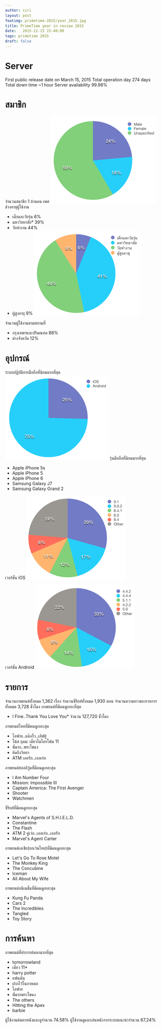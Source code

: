 ```yaml
---
author: siri
layout: post
featimg: primetime-2015/year_2015.jpg
title: PrimeTime year in review 2015
date:   2015-12-15 15:48:00
tags: primetime 2015
draft: false
---
```


Server
====================
First public release date on March 15, 2015
Total operation day 274 days
Total down time ~1 hour
Server availability 99.98%

สมาชิก
====================
จำนวนสมาชิก 1 ล้านคน
เพศ
![Gender](/img/primetime-2015/gender.png)
ช่วงอายุผู้ใช้งาน
* เด็กและวัยรุ่น 6%
* มหาวิทยาลัย* 39%
* วัยทำงาน 44%
* ผู้สูงอายุ 9%
![Age](/img/primetime-2015/age.png)

จำนวนผู้ใช้งานตามสถานที่
* กรุงเทพฯและปริมณฑล 88%
* ต่างจังหวัด 12%

อุปกรณ์
====================
ระบบปฏิบัติการมือถือที่นิยมมากที่สุด
![Mobile OS](/img/primetime-2015/mobile_os.png)
รุ่นมือถือที่นิยมมากที่สุด
* Apple iPhone 5s
* Apple iPhone 5
* Apple iPhone 6
* Samsung Galaxy J7
* Samsung Galaxy Grand 2

เวอร์ชั่น iOS
![iOS version](/img/primetime-2015/ios_version.png)

เวอร์ชั่น Android
![Android version](/img/primetime-2015/android_version.png)


รายการ
====================
จำนวนภาพยนต์ทั้งหมด 1,362 เรื่อง
จำนวนซีรียส์ทั้งหมด 1,930 ตอน
จำนวนความยาวของรายการทั้งหมด 3,728 ชั่วโมง
ภาพยนต์ที่มีคนดูเยอะที่สุด
* I Fine..Thank You Love You* จำนวน 127,720 ชั่วโมง

ภาพยนต์ไทยที่มีคนดูเยอะสุด
* ไอฟาย..แต๊งกิ้ว..เลิฟยู้
* โน้ส อุดม: เดี่ยวไมโครโฟน 11
* พี่มาก..พระโขนง
* คิดถึงวิทยา
* ATM เออรัก..เออเร่อ

ภาพยนต์ฮอลลิวู้ดที่มีคนดูเยอะสุด
* I Am Number Four
* Mission: Impossible III
* Captain America: The First Avenger
* Shooter
* Watchmen

ซีรียส์ที่มีคนดูเยอะสุด
* Marvel's Agents of S.H.I.E.L.D.
* Constantine 
* The Flash
* ATM 2 คู่เว่อ..เออเร่อ..เออรัก
* Marvel's Agent Carter

ภาพยนต์เอเชีย(ยกเว้นไทย)ที่มีคนดูเยอะสุด
* Let's Go To Rose Motel
* The Monkey King
* The Concubine
* Iceman
* All About My Wife

ภาพยนต์อนิเมชั่นที่มีคนดูเยอะสุด
* Kung Fu Panda
* Cars 2
* The Incredibles
* Tangled
* Toy Story


การค้นหา
====================
ภาพยนต์ที่ทำการค้นหามากที่สุด
* tomorrowland
* เดี่ยว 11* 
* harry potter
* แฟนฉัน
* ฝากไว้ในกายเธอ
* ไอฟาย
* พี่มากพระโขนง
* The others
* Hitting the Apex
* barbie

ผู้ใช้งานค้นหาหนังและดูจำนวน 74.58%
ผู้ใช้งานดูและเล่นหนังจากระบบแนะนำจำนวน 67.24%
